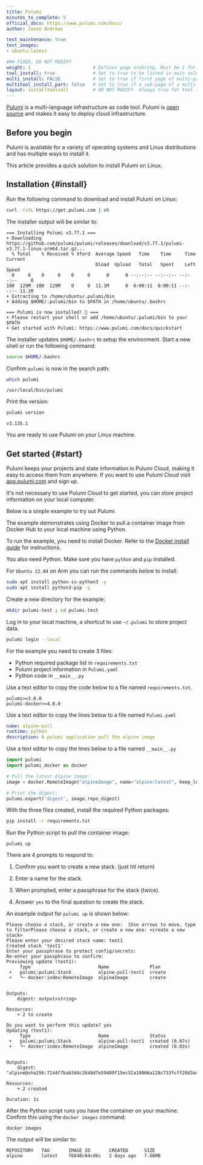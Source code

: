 ```yaml
---
title: Pulumi
minutes_to_complete: 5
official_docs: https://www.pulumi.com/docs/
author: Jason Andrews

test_maintenance: true
test_images:
- ubuntu:latest

### FIXED, DO NOT MODIFY
weight: 1                       # Defines page ordering. Must be 1 for first (or only) page.
tool_install: true              # Set to true to be listed in main selection page, else false
multi_install: FALSE            # Set to true if first page of multi-page article, else false
multitool_install_part: false   # Set to true if a sub-page of a multi-page article, else false
layout: installtoolsall         # DO NOT MODIFY. Always true for tool install articles
---
```


[Pulumi](https://www.pulumi.com/) is a multi-language infrastructure as code tool. Pulumi is [open source](https://github.com/pulumi/pulumi) and makes it easy to deploy cloud infrastructure.

## Before you begin

Pulumi is available for a variety of operating systems and Linux distributions and has multiple ways to install it.

This article provides a quick solution to install Pulumi on Linux.

## Installation {#install}

Run the following command to download and install Pulumi on Linux:

```bash
curl -fsSL https://get.pulumi.com | sh
```

The installer output will be similar to:

```output
=== Installing Pulumi v3.77.1 ===
+ Downloading https://github.com/pulumi/pulumi/releases/download/v3.77.1/pulumi-v3.77.1-linux-arm64.tar.gz...
  % Total    % Received % Xferd  Average Speed   Time    Time     Time  Current
                                 Dload  Upload   Total   Spent    Left  Speed
  0     0    0     0    0     0      0      0 --:--:-- --:--:-- --:--:--     0
100  129M  100  129M    0     0  11.1M      0  0:00:11  0:00:11 --:--:-- 11.1M
+ Extracting to /home/ubuntu/.pulumi/bin
+ Adding $HOME/.pulumi/bin to $PATH in /home/ubuntu/.bashrc

=== Pulumi is now installed! 🍹 ===
+ Please restart your shell or add /home/ubuntu/.pulumi/bin to your $PATH
+ Get started with Pulumi: https://www.pulumi.com/docs/quickstart
```

The installer updates `$HOME/.bashrc` to setup the environment. Start a new shell or run the following command:

```bash
source $HOME/.bashrc
```

Confirm `pulumi` is now in the search path:

```bash
which pulumi
```

```output
/usr/local/bin/pulumi
```

Print the version:

```bash
pulumi version
```

```output
v3.135.1
```

You are ready to use Pulumi on your Linux machine.

## Get started {#start}

Pulumi keeps your projects and state information in Pulumi Cloud, making it easy to access them from anywhere. If you want to use Pulumi Cloud visit [app.pulumi.com](https://app.pulumi.com/) and sign up.

It's not necessary to use Pulumi Cloud to get started, you can store project information on your local computer.

Below is a simple example to try out Pulumi.

The example demonstrates using Docker to pull a container image from Docker Hub to your local machine using Python.

To run the example, you need to install Docker. Refer to the [Docker install guide](/install-guides/docker/) for instructions.

You also need Python. Make sure you have `python` and `pip` installed.

For `Ubuntu 22.04` on Arm you can run the commands below to install:

```bash
sudo apt install python-is-python3 -y
sudo apt install python3-pip -y
```

Create a new directory for the example:

```bash
mkdir pulumi-test ; cd pulumi-test
```

Log in to your local machine, a shortcut to use `~/.pulumi` to store project data.

```bash
pulumi login --local
```

For the example you need to create 3 files:
- Python required package list in `requirements.txt`
- Pulumi project information in `Pulumi.yaml`
- Python code in `__main__.py`

Use a text editor to copy the code below to a file named `requirements.txt`.

```output { file_name="requirements.txt" }
pulumi>=3.0.0
pulumi-docker>=4.0.0
```

Use a text editor to copy the lines below to a file named `Pulumi.yaml`

```yaml { file_name="Pulumi.yaml" }
name: alpine-pull
runtime: python
description: A pulumi application pull the alpine image
```

Use a text editor to copy the lines below to a file named `__main__.py`

```python { file_name="__main.py__" }
import pulumi
import pulumi_docker as docker

# Pull the latest Alpine image:
image = docker.RemoteImage("alpineImage", name="alpine:latest", keep_locally=True)

# Print the digest:
pulumi.export('digest', image.repo_digest)
```

With the three files created, install the required Python packages:

```bash
pip install -r requirements.txt
```

Run the Python script to pull the container image:

```console
pulumi up
```

There are 4 prompts to respond to:

1. Confirm you want to create a new stack. (just hit return)

2. Enter a name for the stack.

3. When prompted, enter a passphrase for the stack (twice).

4. Answer `yes` to the final question to create the stack.

An example output for `pulumi up` is shown below:

```output
Please choose a stack, or create a new one:  [Use arrows to move, type to filterPlease choose a stack, or create a new one: <create a new stack>
Please enter your desired stack name: test1
Created stack 'test1'
Enter your passphrase to protect config/secrets:
Re-enter your passphrase to confirm:
Previewing update (test1):
     Type                         Name               Plan
 +   pulumi:pulumi:Stack          alpine-pull-test1  create
 +   └─ docker:index:RemoteImage  alpineImage        create


Outputs:
    digest: output<string>

Resources:
    + 2 to create

Do you want to perform this update? yes
Updating (test1):
     Type                         Name               Status
 +   pulumi:pulumi:Stack          alpine-pull-test1  created (0.07s)
 +   └─ docker:index:RemoteImage  alpineImage        created (0.03s)


Outputs:
    digest: "alpine@sha256:7144f7bab3d4c2648d7e59409f15ec52a18006a128c733fcff20d3a4a54ba44a"

Resources:
    + 2 created

Duration: 1s

```

After the Python script runs you have the container on your machine. Confirm this using the `docker images` command:

```console
docker images
```

The output will be similar to:

```output
REPOSITORY   TAG       IMAGE ID       CREATED      SIZE
alpine       latest    f6648c04cd6c   2 days ago   7.66MB
```


